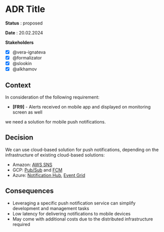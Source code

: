 # ADR Title

**Status** : proposed

**Date** : 20.02.2024

**Stakeholders**

- [x] @vera-ignateva
- [x] @formalizator
- [x] @slookin
- [x] @alkhamov

## Context

In consideration of the following requirement:

- **[FR9]** - Alerts received on mobile app and displayed on monitoring screen as well

we need a solution for mobile push notifications.

## Decision

We can use cloud-based solution for push notifications, depending on the infrastructure of existing cloud-based solutions:
- Amazon: [AWS SNS](https://aws.amazon.com/sns/)
- GCP: [Pub/Sub](https://cloud.google.com/pubsub) and [FCM](https://firebase.google.com/docs/cloud-messaging)
- Azure: [Notification Hub](https://azure.microsoft.com/en-us/services/notification-hubs/), [Event Grid](https://azure.microsoft.com/en-us/services/event-grid/)

## Consequences
- Leveraging a specific push notification service can simplify development and management tasks
- Low latency for delivering notifications to mobile devices
- May come with additional costs due to the distributed infrastructure required
